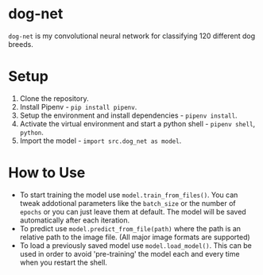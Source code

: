 # dog-net
`dog-net` is my convolutional neural network for classifying 120 different dog breeds.

# Setup
1) Clone the repository.
2) Install Pipenv - `pip install pipenv`.
3) Setup the environment and install dependencies - `pipenv install`.
4) Activate the virtual environment and start a python shell - `pipenv shell`, `python`.
5) Import the model - `import src.dog_net as model`.

# How to Use
- To start training the model use `model.train_from_files()`. You can tweak addotional parameters like the `batch_size` or the number of `epochs` or you can just leave them at default. The model will be saved automatically after each iteration.
- To predict use `model.predict_from_file(path)` where the path is an relative path to the image file. (All major image formats are supported)
- To load a previously saved model use `model.load_model()`. This can be used in order to avoid 'pre-training' the model each and every time when you restart the shell.
